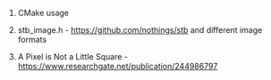 1. CMake usage

2. stb_image.h - https://github.com/nothings/stb and different image formats

3. A Pixel is Not a Little Square - https://www.researchgate.net/publication/244986797
